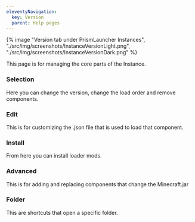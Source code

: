 ```yaml
---
eleventyNavigation:
  key: Version
  parent: Help pages
--- 
```


<div class="row">
  <div class="column">
      {% image "Version tab under PrismLauncher Instances", "./src/img/screenshots/InstanceVersionLight.png", "./src/img/screenshots/InstanceVersionDark.png" %}
  </div>
</div>

This page is for managing the core parts of the Instance.

### Selection

<!-- TODO: add image of Selection section -->

Here you can change the version, change the load order and remove components.

### Edit

<!-- TODO: add image of Edit section -->

This is for customizing the .json file that is used to load that component.

### Install

<!-- TODO: add image of Install section -->

From here you can install loader mods.

### Advanced

<!-- TODO: add image of Advanced section -->

This is for adding and replacing components that change the Minecraft.jar

### Folder

<!-- TODO: add image of Folder section -->

This are shortcuts that open a specific folder.
